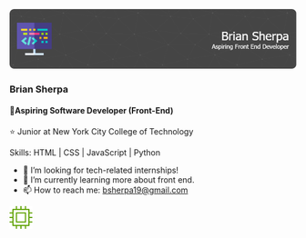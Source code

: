![](/github-header-image.png)

### Brian Sherpa
#### 🚀Aspiring Software Developer (Front-End)
⭐  Junior at New York City College of Technology

Skills: HTML | CSS | JavaScript | Python 

- 🔭 I’m looking for tech-related internships!
- 🌱 I’m currently learning more about front end.
- 📫 How to reach me: bsherpa19@gmail.com 

<a href='https://docs.github.com/en/developers'><img src='https://raw.githubusercontent.com/acervenky/animated-github-badges/master/assets/devbadge.gif' width='40' height='40'></a> 

